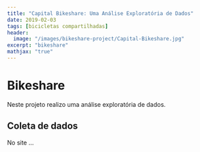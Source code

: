```yaml
---
title: "Capital Bikeshare: Uma Análise Exploratória de Dados"
date: 2019-02-03
tags: [bicicletas compartilhadas]
header:
  image: "/images/bikeshare-project/Capital-Bikeshare.jpg"
excerpt: "bikeshare"
mathjax: "true"
---
```


# Bikeshare

Neste projeto realizo uma análise exploratória de dados.

## Coleta de dados

No site ...

